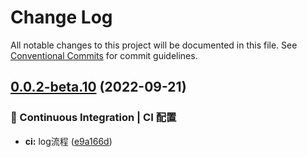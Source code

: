 # Change Log

All notable changes to this project will be documented in this file.
See [Conventional Commits](https://conventionalcommits.org) for commit guidelines.

## [0.0.2-beta.10](https://github.com/samurais-app/samurais-app/compare/v0.0.2-beta.9...v0.0.2-beta.10) (2022-09-21)


### 👷 Continuous Integration | CI 配置

* **ci:** log流程 ([e9a166d](https://github.com/samurais-app/samurais-app/commit/e9a166d52e97a4971272ca27181fd731d0d6101c))
